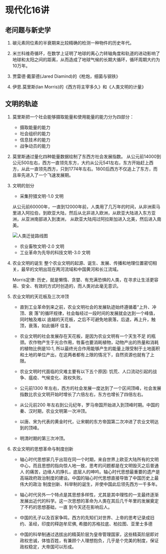 # 现代化16讲

## 老问题与新史学

1. 碳元素同位素的半衰期来比较精确的检测一种物件的历史年代。

2. 米兰科维奇循环，在数学上证明了地球的离心力转轴角度和轨道的进动影响了地球和太阳之间的距离，从而造成了地球气候的长期大循环，循环周期大约为10万年。

3. 贾雷德·戴蒙德(Jared Diamind)的《枪炮，细菌与钢铁》

4. 伊恩.莫里斯(Ian Morris)的《西方将主宰多久》和《人类文明的计量》 


## 文明的轨迹

1. 莫里斯把一个社会能够摄取能量和使用能量的能力分为四部分：
   - 摄取能量的能力
   - 社会组织的能力
   - 信息技术的能力
   - 战争动员的能力

2. 莫里斯通过量化四种能量数据绘制了东西方社会发展指数。
   从公元前14000到公元500左右，西方一直领先东方，大约从公元541左右，东方开始赶上西方，从此一直领先西方，只到1774年左右。1800后西方不仅追上了东方，而且率先进入了一个飞速发展期。


3. 文明的划分
   - 采集狩猎文明-1.0 文明
   
    从公元前60000年，一直到12000年前，人类用了几万年的时间，从非洲索马里进入阿拉伯，到欧亚大陆，然后从北非进入欧洲，从欧亚大陆进入东方亚洲，从亚洲南部进入到澳洲，
    从欧亚大陆闯过阿拉斯加进入北美，然后进入南美。

    ![人类迁徙路线图](https://github.com/lizj3624/mynote/tree/master/reading-notes/pictures/Spreading_homo_sapiens_la.svg)

   - 农业畜牧文明-2.0 文明 
   - 工业革命为先导的科技文明-3.0 文明

4. 农业文明的诞生
   整个农业文明的起源、诞生、发展、传播和地理位置密切相关，最早的文明出现在两河流域和中国黄河和长江流域。    

   Morris定律: 历史，就是懒惰、贪婪、有充满恐惧的人类，在寻求让生活更容易、安全、有效的方式时创造的，而人类对此毫无意识。

5. 农业文明的天花板及三次冲顶

   - 直到工业革命到来之前，农业文明社会的发展轨迹始终遵循着“上升、冲顶、衰 落”的循环规律，社会每经过一段时间的发展就会达到一个峰值，
   同时触及难以 逾越的天花板，之后不可避免地衰落，后退，再上升，触顶，衰落，如此循环 往复。

   - 农业文明的社会发展存在天花板，是因为农业文明有一个天生不足 的瓶颈。农作物产生于光合作用，牲畜也要消耗植物，动物产出的热量和消耗的植物比例是10:1, 
   所以最终光合作用能够产生的能量上限受制于土地面积和土地的单位产出，在这两者都有上限的情况下，自然资源也就有了上限。

   - 农业文明时代面临的灾难主要有以下五个原因: 饥荒、人口流动引起的战争、瘟疫、气候变化、政权失败。

   - 公元前1300 年左右，西方的社会发展一度达到了一个区间顶峰，社会发展指数比农业文明开始时增长了六倍左右，东方也增长了四倍左右。

   - 从公元前200 年左右到公元纪年，罗马帝国开始进入到顶峰时期。中国的秦、汉时期，农业文明第一次冲顶。

   - 以唐、宋为代表的黄金时代，让宋朝的东方帝国第二次冲进了农业文明达到的顶峰。

   - 明清时期的第三次冲顶。

6. 农业文明的思想革命与制度创新

   - 轴心时代思想家几乎出现在同一个时期，来自世界上欧亚大陆所有的文明中心，而且思想的指向惊人地一致，思考的问题都是在文明毁灭之后普通人
     的痛苦，边缘人的挣扎，底层人的呻吟。轴心时代思想最重要的遗产是高端政府政治制度的建设。中国的轴心时代思想直接导致了中国历史上最伟大的政治
     制度创新、科举制的诞生，并使中国此后领先西方一千多年。

   - 轴心时代另外一个特点是其思想多样性，尤其是其中理性的一支最终逐渐发展出近代的科学。这一次思想的革命为人类在其后几千年里的发展奠定了不朽的思想基础，一直
     到今天还在影响后人。

   - 中国的孔子以及百家争鸣，西方的先知们对世界、上帝的思考记录成旧约、圣经，印度的释迦牟尼佛, 希腊的苏格拉底、柏拉图、亚里士多德

   - 中国的科举制通过选拔出的精英阶层为皇帝管理国家，这些精英阶层即对政权忠诚，体恤百姓，有兼顾个人理想抱负，几乎是个完美的制度，保证政权稳定，大帝国可以形成。
